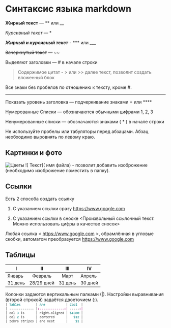 # Cинтаксис языка markdown #

 **Жирный текст** — ** или  __ 

 *Курсивный текст*  — *

 ***Жирный и курсивный текст***  - *** или  ___ 

  ~~Зачеркнутый текст~~ — ~~

 Выделяют заголовки — # в начале строки

 > Содержимое цитат - > или >> далее текст,  позволит создать вложенный блок

Все знаки без пробелов по отношению к тексту, кроме #.
********************************************
Показать уровень заголовка —
подчеркивание знаками = или ****

Нумерованные Списки — обозначаются
обычными цифрами 1, 2, 3

 Ненумерованные cписки — обозначаются
знаками ( * ) в начале строки

  Не используйте пробелы или табуляторы перед абзацами.
Абзац необходимо выровнять по левому краю.

## Картинки и фото ##
![Цветы](1.jpeg) ![ Текст]( имя файла) - позволит добавить изоброжение (необходимо изоброжение поместить в папку).
 
## Ссылки ##

Есть 2 способа создать ссылку

1. С указанием ссылки сразу <https://www.google.com>

2. С указанием ссылки в сноске <Произвольный ссылочный текст. Можно использовать цифры в качестве сносок>

Любая ссылка < https://www.google.com >, обрамлённая в угловые скобки, автоматом преобразуется 
<https://www.google.com>

## Таблицы ##  

| I      |  II       |      III   |      IV    |   
|-------|:---------:|:----------:|-----------|
|Январь  |  Февраль   |     Март   | Апрель     |
| 31 день |28/29 дней | 31 день    | 30 дней     |

 Колонки задаются вертикальным палками (|). Настройки выравнивания (второй строкой) задаётся двоеточием (:). ![Цветы](%D0%A1%D0%BD%D0%B8%D0%BC%D0%BE%D0%BA.png)
 
